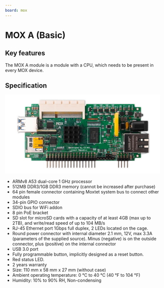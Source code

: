 ```yaml
---
board: mox
---
```

# MOX A (Basic)

## Key features

The MOX A module is a module with a CPU, which needs to be present in every MOX device.

## Specification

![Picture of the board](a.jpg)

* ARMv8 A53 dual-core 1 GHz processor
* 512MB DDR3/1GB DDR3 memory (cannot be increased after purchase)
* 64 pin female connector containing Moxtet system bus to connect other modules
* 34-pin GPIO connector
* SDIO bus for WiFi addon
* 8 pin PoE bracket
* SD slot for microSD cards with a capacity of at least 4GB (max up to 2TB), and write/read speed of up to 104 MB/s
* RJ-45 Ethernet port 1Gbps full duplex, 2 LEDs located on the cage.
* Round power connector with internal diameter 2.1 mm, 12V, max 3.3A (parameters of the supplied source). Minus (negative) is on the outside connector, plus (positive) on the internal connector
* USB 3.0 port
* Fully programmable button, implicitly designed as a reset button.
* Red status LED.
* 2 years warranty
* Size: 110 mm x 58 mm x 27 mm (without case)
* Ambient operating temperature: 0 °C to 40 °C (40 °F to 104 °F)
* Humidity: 10% to 90% RH, Non-condensing

